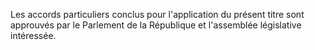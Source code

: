 Les accords particuliers conclus pour l'application du présent titre sont approuvés par le Parlement de la République et l'assemblée législative intéressée.
